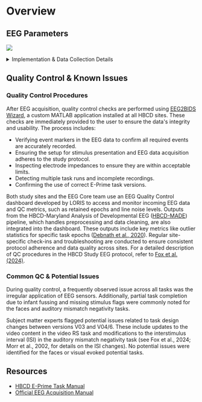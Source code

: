 # Overview

## EEG Parameters

![](images/EEG_acquisition_protocol.png)

<details>
<summary>Implementation & Data Collection Details</summary>
<ul>
<br>
<p><strong>Method of Administration</strong>: RA administered in person <br />
<strong>Child Specific/Unspecific Form</strong>: Child Specific <br />
<strong>Visits</strong>: Visit 3 (3-9 months), Visit 4 (9-15 months), Visit 6 (15-48 months) <br />
<strong>Estimated length of time for completion</strong>: Video RS 3 min; Face 5 min, MMN 11.5 [V03] & 8.5 [V04/6] min; VEP 1 min</p>
</details>

## Quality Control & Known Issues 
### Quality Control Procedures   
After EEG acquisition, quality control checks are performed using [EEG2BIDS Wizard](https://github.com/aces/eeg2bids), a custom MATLAB application installed at all HBCD sites. These checks are immediately provided to the user to ensure the data's integrity and usability. The process includes:

- Verifying event markers in the EEG data to confirm all required events are accurately recorded.
- Ensuring the setup for stimulus presentation and EEG data acquisition adheres to the study protocol.
- Inspecting electrode impedances to ensure they are within acceptable limits.
- Detecting multiple task runs and incomplete recordings.
- Confirming the use of correct E-Prime task versions.

Both study sites and the EEG Core team use an EEG Quality Control dashboard developed by LORIS to access and monitor incoming EEG data and QC metrics, such as retained epochs and line noise levels. Outputs from the HBCD-Maryland Analysis of Developmental EEG ([HBCD-MADE](https://github.com/DCAN-Labs/HBCD-MADE)) pipeline, which handles preprocessing and data cleaning, are also integrated into the dashboard. These outputs include key metrics like outlier statistics for specific task epochs ([Debnath et al., 2020](https://doi.org/10.1111/psyp.13580)). Regular site-specific check-ins and troubleshooting are conducted to ensure consistent protocol adherence and data quality across sites. For a detailed description of QC procedures in the HBCD Study EEG protocol, refer to [Fox et al. (2024)](https://doi.org/10.1016/j.dcn.2024.101447).

### Common QC & Potential Issues
During quality control, a frequently observed issue across all tasks was the irregular application of EEG sensors. Additionally, partial task completion due to infant fussing and missing stimulus flags were commonly noted for the faces and auditory mismatch negativity tasks.

Subject matter experts flagged potential issues related to task design changes between versions V03 and V04/6. These include updates to the video content in the video RS task and modifications to the interstimulus interval (ISI) in the auditory mismatch negativity task (see Fox et al., 2024; Morr et al., 2002, for details on the ISI changes). No potential issues were identified for the faces or visual evoked potential tasks.

## Resources
- [HBCD E-Prime Task Manual](pdfs/HBCDE-PrimeTaskManual.pdf)  
- [Official EEG Acquisition Manual](pdfs/OfficialEEGAcquisitionManual6.23.24.pdf)

